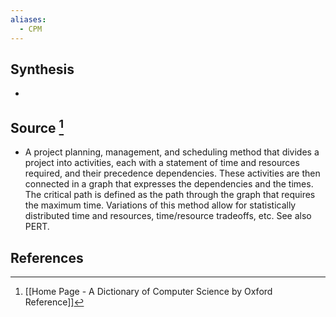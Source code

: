 ```yaml
---
aliases:
  - CPM
---
```

## Synthesis
- 
## Source [^1]
- A project planning, management, and scheduling method that divides a project into activities, each with a statement of time and resources required, and their precedence dependencies. These activities are then connected in a graph that expresses the dependencies and the times. The critical path is defined as the path through the graph that requires the maximum time. Variations of this method allow for statistically distributed time and resources, time/resource tradeoffs, etc. See also PERT.
## References

[^1]: [[Home Page - A Dictionary of Computer Science by Oxford Reference]]